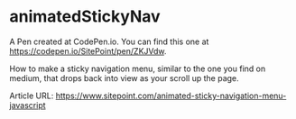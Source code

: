 # animatedStickyNav
A Pen created at CodePen.io. You can find this one at https://codepen.io/SitePoint/pen/ZKJVdw.

 How to make a sticky navigation menu, similar to the one you find on medium, that drops back into view as your scroll up the page.

Article URL: https://www.sitepoint.com/animated-sticky-navigation-menu-javascript
